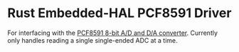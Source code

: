 # Rust Embedded-HAL PCF8591 Driver

For interfacing with the [PCF8591 8-bit A/D and D/A converter](https://www.nxp.com/docs/en/data-sheet/PCF8591.pdf). Currently only handles reading a single single-ended ADC at a time.
